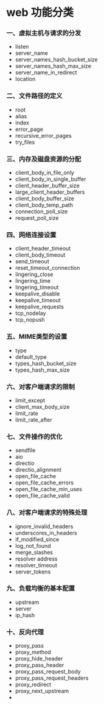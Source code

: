 #  web 功能分类


### 一、虚拟主机与请求的分发 ###
- listen
- server_name
- server_names_hash_bucket_size
- server_names_hash_max_size
- server_name_in_redirect
- location
### 二、文件路径的定义 ###
- root
- alias
- index
- error_page
- recursive_error_pages
- try_files
### 三、内存及磁盘资源的分配 ###
- client_body_in_file_only
- client_body_in_single_buffer
- client_header_buffer_size
- large_client_header_buffers
- client_body_buffer_size
- client_body_temp_path
- connection_poll_size
- request_poll_size
### 四、网络连接设置 ###
- client_header_timeout
- client_body_timeout
- send_timeout
- reset_timeout_connection
- lingering_close
- lingering_time
- lingering_timeout
- keepalive_disable
- keepalive_timeout
- keepalive_requests
- tcp_nodelay
- tcp_nopush
### 五、MIME类型的设置 ###
- type
- default_type
- types_hash_bucket_size
- types_hash_max_size
### 六、对客户端请求的限制  ###
- limit_except
- client_max_body_size
- limit_rate
- limit_rate_after
### 七、文件操作的优化 ###
- sendfile
- aio
- directio
- directio_alignment
- open_file_cache
- open_file_cache_errors
- open_file_cache_min_uses
- open_file_cache_valid
### 八、对客户端请求的特殊处理 ###
- ignore_invalid_headers
- underscores_in_headers
- if_modified_since
- log_not_found
- merge_slashes
- resolver address
- resolver_timeout
- server_tokens
### 九、负载均衡的基本配置 ###
- upstream
- server 
- ip_hash
### 十、反向代理 ###
- proxy_pass
- proxy_method
- proxy_hide_header
- proxy_pass_header
- proxy_pass_request_body
- proxy_pass_request_headers
- proxy_redirect
- proxy_next_upstream
- 